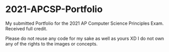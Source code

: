 # 2021-APCSP-Portfolio
My submitted Portfolio for the 2021 AP Computer Science Principles Exam. Received full credit.

Please do not reuse any code for my sake as well as yours XD
I do not own any of the rights to the images or concepts.

